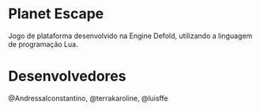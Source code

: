 # Planet Escape
Jogo de plataforma desenvolvido na Engine Defold, utilizando a linguagem de programação Lua.

# Desenvolvedores
@Andressalconstantino, @terrakaroline, @luisffe
